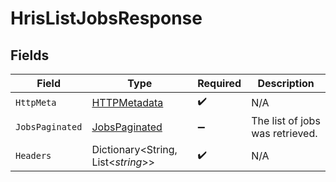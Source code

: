 # HrisListJobsResponse


## Fields

| Field                                                     | Type                                                      | Required                                                  | Description                                               |
| --------------------------------------------------------- | --------------------------------------------------------- | --------------------------------------------------------- | --------------------------------------------------------- |
| `HttpMeta`                                                | [HTTPMetadata](../../Models/Components/HTTPMetadata.md)   | :heavy_check_mark:                                        | N/A                                                       |
| `JobsPaginated`                                           | [JobsPaginated](../../Models/Components/JobsPaginated.md) | :heavy_minus_sign:                                        | The list of jobs was retrieved.                           |
| `Headers`                                                 | Dictionary<String, List<*string*>>                        | :heavy_check_mark:                                        | N/A                                                       |